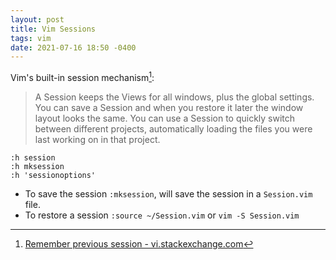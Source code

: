 ```yaml
---
layout: post
title: Vim Sessions
tags: vim
date: 2021-07-16 18:50 -0400
---
```

Vim's built-in session mechanism[^1]:

> A Session keeps the Views for all windows, plus the global settings.  You can
> save a Session and when you restore it later the window layout looks the same.
> You can use a Session to quickly switch between different projects,
> automatically loading the files you were last working on in that project.

```
:h session
:h mksession
:h 'sessionoptions'
```

- To save the session `:mksession`, will save the session in a `Session.vim` file.
- To restore a session `:source ~/Session.vim` or `vim -S Session.vim`

[^1]: [Remember previous session - vi.stackexchange.com](https://vi.stackexchange.com/questions/7867/remember-previous-session)
